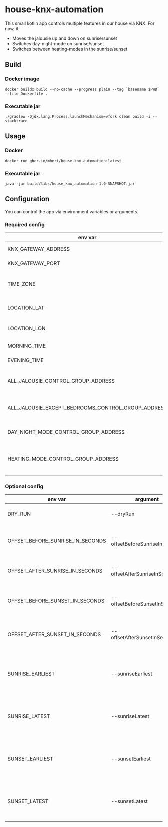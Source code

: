 # house-knx-automation

This small kotlin app controls multiple features in our house via KNX. For now, it:
 - Moves the jalousie up and down on sunrise/sunset
 - Switches day-night-mode on sunrise/sunset
 - Switches between heating-modes in the sunrise/sunset

## Build

### Docker image
```shell
docker buildx build --no-cache --progress plain --tag `basename $PWD` --file Dockerfile .
```

### Executable jar
```shell
./gradlew -Djdk.lang.Process.launchMechanism=vfork clean build -i --stacktrace
```

## Usage

### Docker
```shell
docker run ghcr.io/mhert/house-knx-automation:latest
```

### Executable jar
```shell
java -jar build/libs/house_knx_automation-1.0-SNAPSHOT.jar
```

## Configuration

You can control the app via environment variables or arguments.

### Required config
| env var                                            | argument                                       | used for                                              |
|----------------------------------------------------|------------------------------------------------|-------------------------------------------------------|
| KNX_GATEWAY_ADDRESS                                | --knxGatewayAddress                            | Connection to KNX                                     |
| KNX_GATEWAY_PORT                                   | --knxGatewayPort                               | Connection to KNX                                     |
| TIME_ZONE                                          | --timeZone                                     | Calculation of sunset/sunrise time / Set heating mode |
| LOCATION_LAT                                       | --locationLat                                  | Calculation of sunset/sunrise time                    |
| LOCATION_LON                                       | --locationLon                                  | Calculation of sunset/sunrise time                    |
| MORNING_TIME                                       | --morningTime                                  | Set heating mode                                      |
| EVENING_TIME                                       | --eveningTime                                  | Set heating mode                                      |
| ALL_JALOUSIE_CONTROL_GROUP_ADDRESS                 | --allJalousieControlGroupAddress               | Move up/down jalousie automatically                   |
| ALL_JALOUSIE_EXCEPT_BEDROOMS_CONTROL_GROUP_ADDRESS | --allJalousieExceptBedroomsControlGroupAddress | Move up/down jalousie automatically                   |
| DAY_NIGHT_MODE_CONTROL_GROUP_ADDRESS               | --dayNightModeControlGroupAddress              | Switch day-night-mode automatically                   |
| HEATING_MODE_CONTROL_GROUP_ADDRESS                 | --heatingModeControlGroupAddress               | Switch heating comfort-night-mode automatically       |

### Optional config
| env var                          | argument                       | used for                                             |
|----------------------------------|--------------------------------|------------------------------------------------------|
| DRY_RUN                          | --dryRun                       | If set, no events will be emitted                    |
| OFFSET_BEFORE_SUNRISE_IN_SECONDS | --offsetBeforeSunriseInSeconds | Will be subtracted from sunrise time                 |
| OFFSET_AFTER_SUNRISE_IN_SECONDS  | --offsetAfterSunriseInSeconds  | Will be added to sunrise time                        |
| OFFSET_BEFORE_SUNSET_IN_SECONDS  | --offsetBeforeSunsetInSeconds  | Will be subtracted from sunset time                  |
| OFFSET_AFTER_SUNSET_IN_SECONDS   | --offsetAfterSunsetInSeconds   | Will be subtracted from sunset time                  |
| SUNRISE_EARLIEST                 | --sunriseEarliest              | Set earliest time, sunrise actions will be triggered |
| SUNRISE_LATEST                   | --sunriseLatest                | Set latest time, sunrise actions will be triggered   |
| SUNSET_EARLIEST                  | --sunsetEarliest               | Set earliest time, sunset action will be triggered   |
| SUNSET_LATEST                    | --sunsetLatest                 | Set latest time, sunset action will be triggered     |
